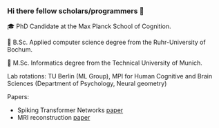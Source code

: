 ### Hi there fellow scholars/programmers 👋

:mortar_board: PhD Candidate at the Max Planck School of Cognition.

:pencil: B.Sc. Applied computer science degree from the Ruhr-University of Bochum. 

:pencil: M.Sc. Informatics degree from the Technical University of Munich.

Lab rotations: TU Berlin (ML Group), MPI for Human Cognitive and Brain Sciences (Department of Psychology, Neural geometry)

Papers:
- Spiking Transformer Networks [paper](https://mediatum.ub.tum.de/doc/1633751/6hk426j0vdx1ge80py4h15hkc.Spiking_Transformer_Networks_A_Rate_Coded_Approach_for_Processing_Sequential_Data.pdf)
- MRI reconstruction [paper](https://www.frontiersin.org/articles/10.3389/fnins.2022.919186/full)
